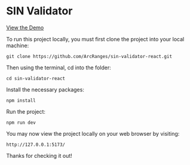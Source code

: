 # SIN Validator

[View the Demo](https://sin-validator-react.vercel.app/)

To run this project locally, you must first clone the project into your local machine:

`git clone https://github.com/ArcRanges/sin-validator-react.git`

Then using the terminal, cd into the folder:

`cd sin-validator-react`

Install the necessary packages:

`npm install`

Run the project:

`npm run dev`

You may now view the project locally on your web browser by visiting:

`http://127.0.0.1:5173/`

Thanks for checking it out!
